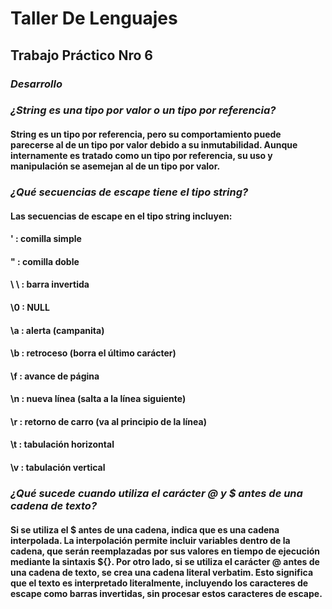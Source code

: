 # Taller De Lenguajes
## Trabajo Práctico Nro 6

###                            *_Desarrollo_* 

### _¿String es una tipo por valor o un tipo por referencia?_

#### String es un tipo por referencia, pero su comportamiento puede parecerse al de un tipo por valor debido a su inmutabilidad. Aunque internamente es tratado como un tipo por referencia, su uso y manipulación se asemejan al de un tipo por valor.


### _¿Qué secuencias de escape tiene el tipo string?_

#### Las secuencias de escape en el tipo string incluyen:

#### \' : comilla simple
#### \" : comilla doble
#### \ \ : barra invertida
#### \0 : NULL
#### \a : alerta (campanita)
#### \b : retroceso (borra el último carácter)
#### \f : avance de página
#### \n : nueva línea (salta a la línea siguiente)
#### \r : retorno de carro (va al principio de la línea)
####  \t : tabulación horizontal
#### \v : tabulación vertical


### _¿Qué sucede cuando utiliza el carácter @ y $ antes de una cadena de texto?_
#### Si se utiliza el $ antes de una cadena, indica que es una cadena interpolada. La interpolación permite incluir variables dentro de la cadena, que serán reemplazadas por sus valores en tiempo de ejecución mediante la sintaxis ${}. Por otro lado, si se utiliza el carácter @ antes de una cadena de texto, se crea una cadena literal verbatim. Esto significa que el texto es interpretado literalmente, incluyendo los caracteres de escape como barras invertidas, sin procesar estos caracteres de escape.